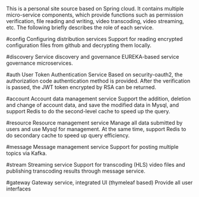 This is a personal site source based on Spring cloud. It contains multiple micro-service components, which provide functions such as permission verification, file reading and writing, video transcoding, video streaming, etc. The following briefly describes the role of each service.

#config
Configuring distribution services
Support for reading encrypted configuration files from github and decrypting them locally.

#discovery
Service discovery and governance
EUREKA-based service governance microservices.

#auth
User Token Authentication Service
Based on security-oauth2, the authorization code authentication method is provided. After the verification is passed, the JWT token encrypted by RSA can be returned.

#account
Account data management service
Support the addition, deletion and change of account data, and save the modified data in Mysql, and support Redis to do the second-level cache to speed up the query.

#resource
Resource management service
Manage all data submitted by users and use Mysql for management. At the same time, support Redis to do secondary cache to speed up query efficiency.

#message
Message management service
Support for posting multiple topics via Kafka.

#stream
Streaming service
Support for transcoding (HLS) video files and publishing transcoding results through message service.

#gateway
Gateway service, integrated UI (thymeleaf based)
Provide all user interfaces